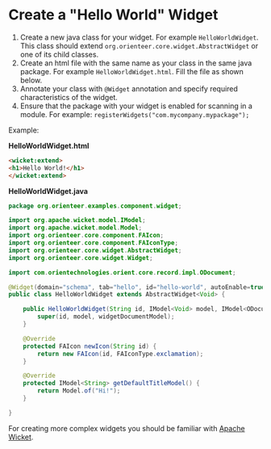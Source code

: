 # Create a "Hello World" Widget

1. Create a new java class for your widget. For example `HelloWorldWidget`.    This class should extend `org.orienteer.core.widget.AbstractWidget` or one of its child classes.
3. Create an html file with the same name as your class in the same java package. For example `HelloWorldWidget.html`. Fill the file as shown below.
4. Annotate your class with `@Widget` annotation and specify required characteristics of the widget.
5. Ensure that the package with your widget is enabled for scanning in a module. For example: `registerWidgets("com.mycompany.mypackage");`

Example:

**HelloWorldWidget.html**

```html
<wicket:extend>
<h1>Hello World!</h1>
</wicket:extend>
```

**HelloWorldWidget.java**

```java
package org.orienteer.examples.component.widget;

import org.apache.wicket.model.IModel;
import org.apache.wicket.model.Model;
import org.orienteer.core.component.FAIcon;
import org.orienteer.core.component.FAIconType;
import org.orienteer.core.widget.AbstractWidget;
import org.orienteer.core.widget.Widget;

import com.orientechnologies.orient.core.record.impl.ODocument;

@Widget(domain="schema", tab="hello", id="hello-world", autoEnable=true)
public class HelloWorldWidget extends AbstractWidget<Void> {

	public HelloWorldWidget(String id, IModel<Void> model, IModel<ODocument> widgetDocumentModel) {
		super(id, model, widgetDocumentModel);
	}

	@Override
	protected FAIcon newIcon(String id) {
		return new FAIcon(id, FAIconType.exclamation);
	}

	@Override
	protected IModel<String> getDefaultTitleModel() {
		return Model.of("Hi!");
	}

}
```

For creating more complex widgets you should be familiar with [Apache Wicket](https://ci.apache.org/projects/wicket/guide/7.x/).